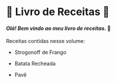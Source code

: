 # :book: Livro de Receitas :book:

#### _Olá! Bem vindo ao meu livro de receitas._ :wave:

 Receitas contidas nesse volume:

* Strogonoff de Frango

* Batata Recheada

* Pavê

  

